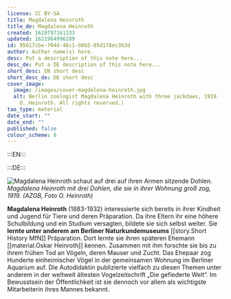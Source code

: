 ```yaml
---
license: CC BY-SA
title: Magdalena Heinroth
title_de: Magdalena Heinroth
created: 1619797161333
updated: 1621964996289
id: 95617cbe-704d-46c1-b0b5-05d178ec363d
author: Author name(s) here.
desc: Put a description of this note here...
desc_de: Put a DE description of this note here...
short_desc: EN short desc
short_desc_de: DE short desc
cover_image:
  image: /images/cover-magdalena-heinroth.jpg
  alt: Berlin zoologist Magdalena Heinroth with three jackdaws, 1919. (AZGB, photo
    O. Heinroth. All rights reserved.)
tao_type: material
date_start: ""
date_end: ""
published: false
colour_scheme: 8
---
```


:::EN:::


:::DE:::

![Magdalena Heinroth schaut auf drei auf ihren Armen sitzende Dohlen.](/images/cmw/Magdalena_Heinroth_Dohlen_1919.jpg)
*Magdalena Heinroth mit drei Dohlen, die sie in ihrer Wohnung groß zog, 1919. (AZGB, Foto O. Heinroth)*

**Magdalena Heinroth** (1883-1932) interessierte sich bereits in ihrer Kindheit und Jugend für Tiere und deren Präparation. Da ihre Eltern ihr eine höhere Schulbildung und ein Studium versagten, bildete sie sich selbst weiter. Sie **lernte unter anderem am Berliner Naturkundemuseums** [[story.Short History MfN]] Präparation. Dort lernte sie ihren späteren Ehemann [[material.Oskar Heinroth]] kennen. Zusammen mit ihm forschte sie bis zu ihrem frühen Tod an Vögeln, deren Mauser und Zucht. Das Ehepaar zog Hunderte einheimischer Vögel in der gemeinsamen Wohnung im Berliner Aquarium auf. Die Autodidaktin publizierte vielfach zu diesen Themen unter anderem in der weltweit ältesten Vogelzeitschrift „Die gefiederte Welt“. Im Bewusstsein der Öffentlichkeit ist sie dennoch vor allem als wichtigste Mitarbeiterin ihres Mannes bekannt. 